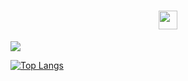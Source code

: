 
<h1 align="center">  <img src="https://raw.githubusercontent.com/MartinHeinz/MartinHeinz/master/wave.gif" width="30px"> </h1>

![](https://user-images.githubusercontent.com/55941955/148102281-58e561e0-423f-44c5-89fe-c1d01745d060.gif)

[![Top Langs](https://github-readme-stats.vercel.app/api/top-langs/?username=Mohammad-Al-Refai&layout=compact&theme=radical)](https://github.com/anuraghazra/github-readme-stats)
